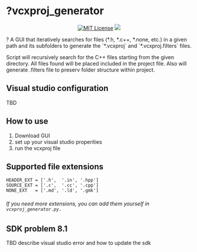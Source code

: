 ?vcxproj_generator
=====================
<p align="center">
    <a href="https://github.com/imahjoub/vcxproj-generator-gui/blob/main/LICENSE">
        <img src="https://img.shields.io/badge/license-BSL%201.0-blue.svg" alt="MIT License"></a>
    <a href="https://github.com/imahjoub/vcxproj-generator-gui" alt="Activity">
        <img src="https://img.shields.io/github/commit-activity/y/imahjoub/vcxproj-generator-gui" /></a>
</p>
?
A GUI that iteratively searches for files (*.h, *.c++, *.none, etc.) in a given path and its subfolders to generate the `*.vcxproj` and `*.vcxproj.filters` files.

Script will recursively search for the C++ files starting from the given directory.
All files found will be placed included in the project file.
Also will generate .filters file to preserv folder structure within project.

## Visual studio configuration
TBD

## How to use
1. Download GUI
2. set up your visual studio properities
3. run the vcxproj file

## Supported file extensions

```
HEADER_EXT = ['.h',  '.in', '.hpp']
SOURCE_EXT = ['.c',  '.cc', '.cpp']
NONE_EXT   = ['.md', '.ld', '.gmk']
```

###### If you need more extensions, you can add them yourself in `vcxproj_generator.py.`

## SDK problem 8.1
TBD describe visual studio error and how to update the sdk


